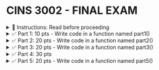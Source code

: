 #  CINS 3002 - FINAL EXAM

<details>
  <summary>
    🚩 Instructions: Read before proceeding
  </summary>

  1. All functions will be defined in functions.py
  2. All classes will be defined in classes.py
  3. All function calls will be made from main()
  4. All exceptions must be handled
  5. Import whatever packages you need
  6. You must do all type conversions as necessary
  7. Files you will need
     - [movies.txt](https://github.com/suchialex/CINS3002-Final/blob/main/movies.txt)
     - [movies.pkl](https://github.com/suchialex/CINS3002-Final/blob/main/movies.pkl)
     - [part4 - inheritance diagram](https://github.com/suchialex/CINS3002-Final/blob/main/Part%204%20-%20Inheritance%20Diagram.pdf)
     - [pretty_print](https://github.com/suchialex/pretty-print/blob/main/suchi_pretty_print.py)
     
</details>


<details>
  <summary>
    ✅ Part 1: 10 pts - Write code in a function named part1()
  </summary>
  
  - Write a while loop that will generate random integer between 4 and 10 until the user presses 0 (zero)
</details>


<details>
  <summary>
    ✅ Part 2: 20 pts - Write code in a function named part2()
  </summary>

  - The file movies.txt has data in the format movie id, movie name, movie year and movie rating separated by `;`
  - read movies.txt into a multidimensional list
  - ask user to provide movie name
  - look for the movie name in the multidimensional list (use case-insensitive comparision)
  - if found,
    - ask user to enter rating (rating must be float value between 2 and 10)
    - change the rating for that movie to the user entered value
  - else, print movie not found
  - write the updated list to a new file named movies2.txt in the same `;` delimited format
  - Handle any and all exceptions
</details>


<details>
  <summary>
    ✅ Part 3: 20 pts - Write code in a function named part3()
  </summary>

  Dictionary Structure: movies.pkl stores a nested dictionary  
  - the keys of this dictionary are movie IDs in `string` format
  - the value is a dictionary as follows
    - `name` -> movie_name (string)
    - `year` -> movie_year (string)
    - `rating` -> movie_rating (string)
    - `cast` -> the cast of the movie (set) 

<details>
  <summary>
    Operations
  </summary>

  1. Unpickle the movies.pkl file which has a dictionary
  2. For the movie Shawshank Redemption, add a new key/value pair, key is `cast` and value is a set with two elements `Morgan Freeman` and `Tim Robbins`
  3. Change Forrest Gump year to 1994 (make sure you conform to the existing datatypes) and add actor Gary Sinise to the cast (make sure you don't erase any existing cast)
  4. Change all movie ratings' datatypes (if available) to floats
  5. Ask the user to input a movie name, if found (case-insensitive search), ask the user to enter one cast and add the new cast to the movie, without erasing any previous cast. The new cast name must have first letter of each word capitalized.
  6. Pickle the modified dictionary to `movies2.pkl`
</details>
  
</details>


<details>
  <summary>
    ✅ Part 4: 30 pts
  </summary>

- In `classes.py`, create three classes using the diagram provided in part4 - inheritance diagram 

- In `functions.py` in part4() function body
  1.	Create four variables id = `3045`, name = `Harry Wilks`, cert_level = `AUD-L1`, salary = `75000` (Choose your data types)
  2.	Create new pilot object using the above variables, and name it pilot1 
  4.	Change pilot1’s salary to 85000
  5.	Get pilot1’s cert_level and print it
  6.	Print all the details of pilot1  
  
  7.	Create new mechanic object, name it mechanic1 using id = `3980`, name = `Ian West`, salary = `55000`, specialization = `aerofoil`
  8.	Change mechanic1’s specialization to `wing engineering`
  9.	Get mechanic1’s name and print it
  10.	Print all the details of mechanic1

</details>


<details>
  <summary>
    ✅ Part 5: 20 pts - Write code in a function named part5()
  </summary>

- Connect to the database movies.db
- Write a CREATE statement that creates a table named movies with 4 columns (you may choose the names for the columns)
  - id is an integer and a primary key
  - name is string
  - year is integer
  - rating is float
- it should not raise any exception
- Open the file movies.txt and read it and insert that data into the table you created using INSERT statements (After executing correctly, comment out just this code)
- (🚩 If you couldn't get the above code to working then you will not have any data to proceed with the following queries - you may download [movies.db](https://github.com/suchialex/CINS3002-Final/blob/main/movies.db))
- (If you are using the db file provided by me, the column names are MovieID, MovieName, MovieYear and MovieRating)
- Display all the movie data in a nice tabular format sorted by name
- Display the lowest rating
- Display the year of the most recent movie
- Change the rating of the movie, The Good the Bad and the Ugly to 10
- Change the year of Forrest Gump to 1994
- Delete any movies who have rating lower than 9 and print how many were deleted
- Close the connection

</details>





